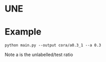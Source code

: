 # UNE

# Example
    python main.py --output cora/a0.3_1 --a 0.3

Note a is the unlabelled/test ratio
